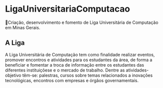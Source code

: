 # LigaUniversitariaComputacao
🏰Criação, desenvolvimento e fomento de Liga Universitária de Computação em Minas Gerais. 

## A Liga  

A Liga Universitária de Computação tem como finalidade realizar eventos, promover encontros e atividades para os estudantes da área, de forma a beneficiar e fomentar a troca de informação entre os estudantes das diferentes instituiçõese e o mercado de trabalho. Dentre as atividades-objetivo têm-se: palestras, cursos sobre temas relacionados a inovações tecnológicas, encontros com empresas e órgãos governamentais.
